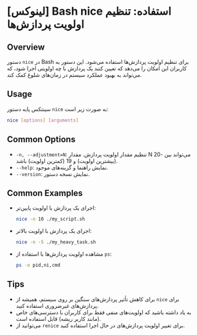 # [لینوکس] Bash nice استفاده: تنظیم اولویت پردازش‌ها

## Overview
دستور `nice` در Bash برای تنظیم اولویت پردازش‌ها استفاده می‌شود. این دستور به کاربران این امکان را می‌دهد که تعیین کنند یک پردازش با چه اولویتی اجرا شود، که می‌تواند به بهبود عملکرد سیستم در زمان‌های شلوغ کمک کند.

## Usage
سینتکس پایه دستور `nice` به صورت زیر است:

```bash
nice [options] [arguments]
```

## Common Options
- `-n, --adjustment=N`: تنظیم مقدار اولویت پردازش. مقدار N می‌تواند بین -20 (بیشترین اولویت) و 19 (کمترین اولویت) باشد.
- `--help`: نمایش راهنما و گزینه‌های موجود.
- `--version`: نمایش نسخه دستور.

## Common Examples
- اجرای یک پردازش با اولویت پایین‌تر:
  ```bash
  nice -n 10 ./my_script.sh
  ```

- اجرای یک پردازش با اولویت بالاتر:
  ```bash
  nice -n -5 ./my_heavy_task.sh
  ```

- مشاهده اولویت پردازش‌ها با استفاده از `ps`:
  ```bash
  ps -o pid,ni,cmd
  ```

## Tips
- برای کاهش تأثیر پردازش‌های سنگین بر روی سیستم، همیشه از `nice` برای پردازش‌های غیرضروری استفاده کنید.
- به یاد داشته باشید که اولویت‌های منفی فقط برای کاربران با دسترسی‌های خاص (مانند کاربر ریشه) قابل استفاده است.
- می‌توانید از `renice` برای تغییر اولویت پردازش‌های در حال اجرا استفاده کنید.